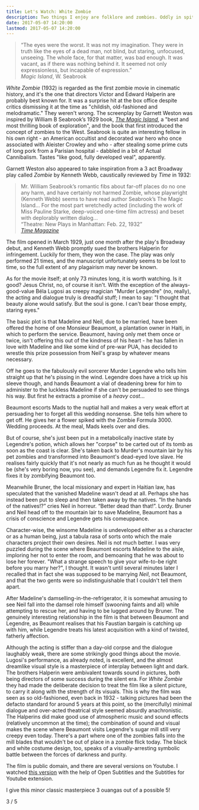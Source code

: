 ```yaml
---
title: Let's Watch: White Zombie
description: Two things I enjoy are folklore and zombies. Oddly in spite of the latter I've never been much of a movie fan; being deaf means I'm obliged to use subtitles and since I'm reading anyway, why not just read a book? But I am interested in the origins of the zombies we know and love today, so since it's Zombie Awareness Month, I've decided to embark on a journey of cinematic discovery, if you will, a zomboddysey, of the zombie canon in cinematic history. So let's watch White Zombie!
date: 2017-05-07 14:20:00
lastmod: 2017-05-07 14:20:00
---
```


>“The eyes were the worst. It was not my imagination. They were in truth like the eyes of a dead man, not blind, but staring, unfocused, unseeing. The whole face, for that matter, was bad enough. It was vacant, as if there was nothing behind it. It seemed not only expressionless, but incapable of expression.”  
>_Magic Island_, W. Seabrook

_White Zombie_ (1932) is regarded as the first zombie movie in cinematic history, and it's the one that directors Victor and Edward Halperin are probably best known for. It was a surprise hit at the box office despite critics dismissing it at the time as "childish, old-fashioned and melodramatic." They weren't wrong. The screenplay by Garnett Weston was inspired by William B Seabrook’s 1929 book, [_The Magic Island_](https://www.amazon.co.uk/Magic-Island-William-Seabrook/dp/048679962X), a "best and most thrilling book of exploration", and the book that first introduced the concept of zombies to the West. Seabrook is quite an interesting fellow in his own right - an American occultist and decorated war hero who once associated with Aleister Crowley and who - after stealing some prime cuts of long pork from a Parisian hospital - dabbled in a bit of Actual Cannibalism. Tastes "like good, fully developed veal", apparently.

Garnett Weston also appeared to take inspiration from a 3 act Broadway play called _Zombie_ by Kenneth Webb, caustically reviewed by _Time_ in 1932:

>Mr. William Seabrook’s romantic fibs about far-off places do no one any harm, and have certainly not harmed Zombie, whose playwright (Kenneth Webb) seems to have read author Seabrook’s The Magic Island... For the most part wretchedly acted (including the work of Miss Pauline Starke, deep-voiced one-time film actress) and beset with deplorably written dialog...  
>“Theatre: New Plays in Manhattan: Feb. 22, 1932”  
>[_Time Magazine_](http://content.time.com/time/magazine/article/0,9171,743239-1,00.html)  

The film opened in March 1929, just one month after the play's Broadway debut, and Kenneth Webb promptly sued the brothers Halperin for infringement. Luckily for them, they won the case. The play was only performed 21 times, and the manuscript unfortunately seems to be lost to time, so the full extent of any plagairism may never be known. 

As for the movie itself; at only 73 minutes long, it is worth watching. Is it good? Jesus Christ, no, of course it isn't. With the exception of the always-good-value Béla Lugosi as creepy magician "Murder Legendre" (no, really), the acting and dialogue truly is dreadful stuff; I mean to say: "I thought that beauty alone would satisfy. But the soul is gone. I can't bear those empty, staring eyes."

The basic plot is that Madeline and Neil, due to be married, have been offered the home of one Monsieur Beaumont, a plantation owner in Haiti, in which to perform the service. Beaumont, having only met them once or twice, isn't offering this out of the kindness of his heart - he has fallen in love with Madeline and like some kind of pre-war PUA, has decided to wrestle this prize possession from Neil's grasp by whatever means necessary. 

Off he goes to the fabulously evil sorcerer Murder Legendre who tells him straight up that he's pissing in the wind. Legendre does have a trick up his sleeve though, and hands Beaumont a vial of deadening brew for him to administer to the luckless Madeline if she can't be persuaded to see things his way. But first he extracts a promise of a _heavy cost_...

Beaumont escorts Mads to the nuptial hall and makes a very weak effort at persuading her to forget all this wedding nonsense. She tells him where to get off. He gives her a flower spiked with the Zombie Formula 3000. Wedding proceeds. At the meal, Mads keels over and dies.

But of course, she's just been put in a metabolically inactive state by Legendre's potion, which allows her "corpse" to be carted out of its tomb as soon as the coast is clear. She's taken back to Murder's mountain lair by his pet zombies and transformed into Beaumont's dead-eyed love slave. He realises fairly quickly that it's not nearly as much fun as he thought it would be (she's very boring now, you see), and demands Legendre fix it. Legendre fixes it by zombifying Beaumont too. 

Meanwhile Bruner, the local missionary and expert in Haitian law, has speculated that the vanished Madeline wasn't dead at all. Perhaps she has instead been put to sleep and then taken away by the natives. “In the hands of the natives!?” cries Neil in horreur. “Better dead than that!”. Lordy. Bruner and Neil head off to the mountain lair to save Madeline, Beaumont has a crisis of conscience and Legendre gets his comeuppance. 

Character-wise, the winsome Madeline is undeveloped either as a character or as a human being, just a tabula rasa of sorts onto which the male characters project their own desires. Neil is not much better. I was very puzzled during the scene where Beaumont escorts Madeline to the aisle, imploring her not to enter the room, and bemoaning that he was about to lose her forever. "What a strange speech to give your wife-to-be right before you marry her?", I thought. It wasn't until several minutes later I recalled that in fact she was supposed to be marrying _Neil_, not Beaumont, and that the two gents were so indistinguishable that I couldn't tell them apart. 

After Madeline's damselling-in-the-refrigerator, it is somewhat amusing to see Neil fall into the damsel role himself (swooning faints and all) while attempting to rescue her, and having to be lugged around by Bruner. The genuinely interesting relationship in the film is that between Beaumont and Legendre, as Beaumont realises that his Faustian bargain is catching up with him, while Legendre treats his latest acquisition with a kind of twisted, fatherly affection.

Although the acting is stiffer than a day-old corpse and the dialogue laughably weak, there are some strikingly good things about the movie. Lugosi's performance, as already noted, is excellent, and the almost dreamlike visual style is a masterpiece of interplay between light and dark. The brothers Halperin were ambivalent towards sound in pictures, both being directors of some success during the silent era. For _White Zombie_ they had made the deliberate decision to treat the film like a silent picture, to carry it along with the strength of its visuals. This is why the film was seen as so old-fashioned, even back in 1932 - talking pictures had been the defacto standard for around 5 years at this point, so the (mercifully) minimal dialogue and over-acted theatrical style seemed absurdly anachronistic. The Halperins did make good use of atmospheric music and sound effects (relatively uncommon at the time); the combination of sound and visual makes the scene where Beaumont visits Legendre's sugar mill still very creepy even today. There's a part where one of the zombies falls into the mill blades that wouldn't be out of place in a zombie flick today. The black and white costume design, too, speaks of a visually-arresting symbolic battle between the forces of darkness and purity. 

The film is public domain, and there are several versions on Youtube. I watched [this version](https://www.youtube.com/watch?v=lQ0hL4EBC58) with the help of Open Subtitles and the Subtitles for Youtube extension. 

I give this minor classic masterpiece 3 ouangas out of a possible 5!

<div class="zombie-stars three-of-five">3 / 5</div>
